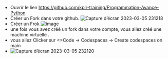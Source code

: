 - Ouvrir le lien  https://github.com/kplr-training/Programmation-Avance-Python
- Créer un Fork dans votre github.
![Capture d’écran 2023-03-05 231218](https://user-images.githubusercontent.com/123748165/222988901-04bcb124-84de-4f07-bed7-ae6c98bab604.png)
- Créer un Frok
![image](https://user-images.githubusercontent.com/123748165/222988986-9acc22b1-f980-4050-acc4-366a8e3fb7eb.png)
- une fois vous avez créé un fork dans votre compte, vous allez créé une machine virtuelle .
- vous allez Clicker sur <>Code -> Codespaces -> Create codespaces on main
- ![Capture d’écran 2023-03-05 232120](https://user-images.githubusercontent.com/123748165/222989181-6efb3ff0-e9d1-4c83-96d2-21fe4d49bc64.png)
